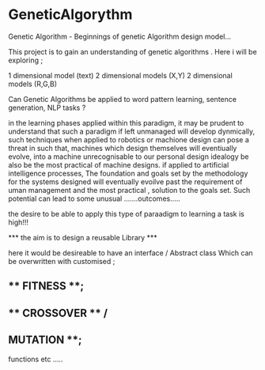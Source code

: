 # GeneticAlgorythm
Genetic Algorithm - Beginnings of genetic Algorithm design model...  

This project is to gain an understanding of genetic algorithms . Here i will be exploring ;

1 dimensional model (text)
2 dimensional models (X,Y)
2 dimensional models (R,G,B)

Can Genetic Algorithms be applied to word pattern learning, sentence generation, NLP tasks ?

in the learning phases applied within this paradigm, it may be prudent to understand that such a paradigm if left unmanaged will develop dynmically, 
such techniques when applied to robotics or machione design can pose a threat in such that, machines which design themselves will eventiually evolve,
into a machine unrecognisable to our personal design idealogy be also be the most practical of machine designs. if applied to artificial intelligence processes,
The foundation and goals set by the methodology for the systems designed will eventually evoilve past the requirement of uman management and the most practical , 
solution to the goals set. Such potential can lead to some unusual .......outcomes.....

the desire to be able to apply this type of paraadigm to learning a task is high!!!

*** the aim is to design a reusable Library *** 

here it would be desireable to have an interface / Abstract class Which can be overwritten with customised ;

## ** FITNESS **;
## ** CROSSOVER ** / 
## MUTATION **;



functions etc .....

